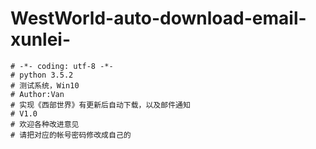 # WestWorld-auto-download-email-xunlei-



	# -*- coding: utf-8 -*-
	# python 3.5.2
	# 测试系统，Win10
	# Author:Van
	# 实现《西部世界》有更新后自动下载，以及邮件通知
	# V1.0
	# 欢迎各种改进意见
	# 请把对应的帐号密码修改成自己的
